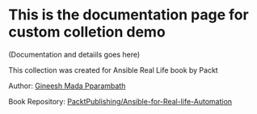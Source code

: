 # This is the documentation page for custom colletion demo

(Documentation and detaiils goes here)

This collection was created for Ansible Real Life book by Packt

Author: [Gineesh Mada Pparambath](https://www.linkedin.com/in/gineesh/)

Book Repository: [PacktPublishing/Ansible-for-Real-life-Automation](https://github.com/PacktPublishing/Ansible-for-Real-life-Automation/)